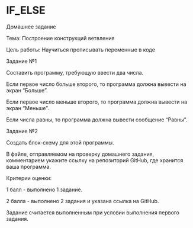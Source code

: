 # IF_ELSE

Домашнее задание

Тема: Построение конструкций ветвления

Цель работы: Научиться прописывать переменные в коде

Задание №1

Составить программу, требующую ввести два числа.

Если первое число больше второго, то программа должна вывести на экран “Больше”.

Если первое число меньше второго, то программа должна вывести на экран “Меньше”.

Если числа равны, то программа должна вывести сообщение “Равны”.

Задание №2

Создать блок-схему для этой программы.

В файле, отправляемом на проверку домашнего задания, комментарием укажите ссылку на репозиторий GitHub, где хранится ваша программа. 

 Критерии оценки:

1 балл - выполнено 1 задание.

2 балла - выполнено 2 задания и указана ссылка на GitHub.

Задание считается выполненным при условии выполнения первого задания.

